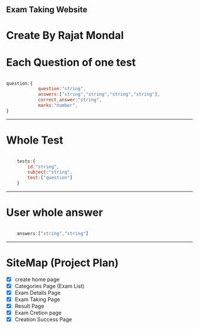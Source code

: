 ## Exam Taking Website

# Create By Rajat Mondal

# Each Question of one test

```JavaScript

question:{
            question:"string",
            answers:["string","string","string","string"],
            correct_answer:"string",
            marks:"number",     
}

```

---

# Whole Test

```JavaScript

    tests:{
        id:"string",
        subject:"string",
        test:["question"]
    }
```

---
 
# User whole answer
```JavaScript

    answers:["string","string"]
```
---

# SiteMap (Project Plan)
- [x] create home page
- [x] Categories Page (Exam List)
- [x] Exam Details Page
- [x] Exam Taking Page
- [x] Result Page
- [x] Exam Cretion page 
- [x] Creation Success Page
